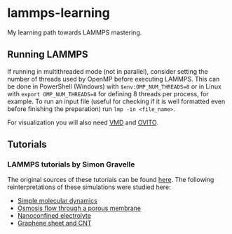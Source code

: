 # lammps-learning

 My learning path towards LAMMPS mastering.

## Running LAMMPS

If running in multithreaded mode (not in parallel), consider setting the number of threads used by OpenMP before executing LAMMPS. This can be done in PowerShell (Windows) with `$env:OMP_NUM_THREADS=8` or in Linux with `export OMP_NUM_THREADS=8` for defining 8 threads per process, for example. To run an input file (useful for checking if it is well formatted even before finishing the preparation) run `lmp -in <file_name>`.

For visualization you will also need [VMD](http://www.ks.uiuc.edu/Research/vmd/) and [OVITO](https://www.ovito.org/).

## Tutorials

### LAMMPS tutorials by Simon Gravelle

The original sources of these tutoriais can be found [here](https://lammpstutorials.github.io/). The following reinterpretations of these simulations were studied here:

- [Simple molecular dynamics](tutorials-simon-gravelle/01-Lennard-Jones-Mixture)
- [Osmosis flow through a porous membrane](tutorials-simon-gravelle/02-Osmosis-Flow-Membrane)
- [Nanoconfined electrolyte](tutorials-simon-gravelle/03-Nanoconfined-Electrolyte)
- [Graphene sheet and CNT](tutorials-simon-gravelle/04-Graphene-Deformation)
